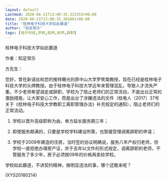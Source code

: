 ```yaml
---
layout: default
Lastmod: 2020-06-21T13:00:35.315353+00:00
date: 2020-06-21T13:00:33.301881+00:00
title: "桂林电子科技大学如此霸道"
author: "知足常乐"
tags: [电子科技,学校,桂林,老师,辞职]
---
```


桂林电子科技大学如此霸道

作者：知足常乐

方先生：

您好，曾在新语丝和您的推特曝光的原中山大学罗笑南教授，现在已经是桂林电子科技大学的头牌教授。由于桂林电子科技大学近年来管理混乱，导致人才流失严重。不少老师希望调走或辞职，学校为了阻止老师们的正常流动，不是出台正常的激励措施，让大家安心工作，而是出台了涉嫌违法的文件（桂电人〔2017〕37号关于《桂林电子科技大学教职工离职管理办法》补充规定的通知），阻止老师们的正常流动。

1. 学校以晋升高级职称为由，单方延长服务期三年；

2. 即使服务期满的，只要是学校学科建设所需，也暂缓受理调离辞职的申请；

3. 学校于2009年建造的住房，当时签的协议明确说，服务八年产权归老师，但学校一直拒绝办理房产证，并于去年以文件的形式规定，调离辞职的老师，不管服务了多少年，房子必须按09年的价格再卖给学校。

学校如此霸道，不讲契约精神，做明显违法的事，哪个还敢来呢？

(XYS20180214)

